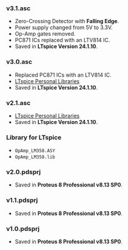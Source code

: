 ### v3.1.asc
- Zero-Crossing Detector with **Falling Edge**.
- Power supply changed from 5V to 3.3V.
- Op-Amp gates removed.
- PC871 ICs replaced with an LTV814 IC.
- Saved in **LTspice Version 24.1.10**.

### v3.0.asc
- Replaced PC871 ICs with an LTV814 IC.
- [LTspice Personal Libraries](https://github.com/AliRezaJoodi/Electronics_Modules/tree/main/_LTspice_Library) 
- Saved in **LTspice Version 24.1.10**.

### v2.1.asc
- [LTspice Personal Libraries](https://github.com/AliRezaJoodi/Electronics_Modules/tree/main/_LTspice_Library) 
- Saved in **LTspice Version 24.1.10**.

### Library for LTspice
- `OpAmp_LM358.ASY`
- `OpAmp_LM358.lib`


### v2.0.pdsprj
- Saved in **Proteus 8 Professional v8.13 SP0**.

### v1.1.pdsprj
- Saved in **Proteus 8 Professional v8.13 SP0**.

### v1.0.pdsprj
- Saved in **Proteus 8 Professional v8.13 SP0**.


